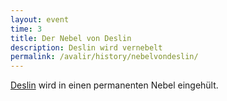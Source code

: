 ```yaml
---
layout: event
time: 3
title: Der Nebel von Deslin
description: Deslin wird vernebelt
permalink: /avalir/history/nebelvondeslin/
---
```


[Deslin](../locations/deslin) wird in einen permanenten Nebel eingehült.

